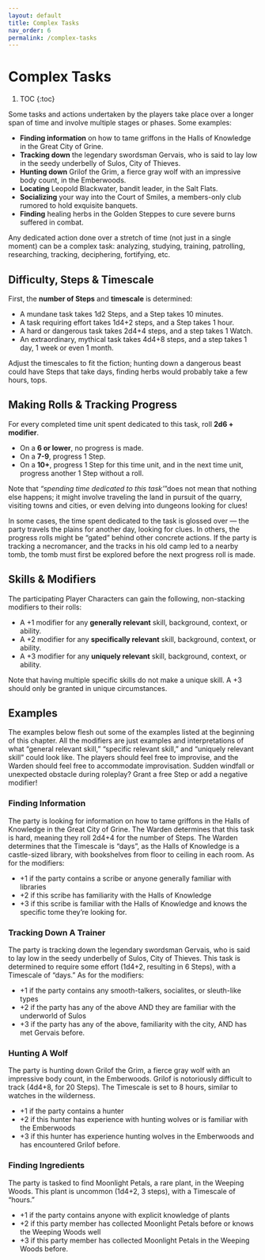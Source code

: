 ```yaml
---
layout: default
title: Complex Tasks
nav_order: 6
permalink: /complex-tasks
---
```

# Complex Tasks
1. TOC
{:toc}


Some tasks and actions undertaken by the players take place over a longer span of time and involve multiple stages or phases. Some examples:

- **Finding information** on how to tame griffons in the Halls of Knowledge in the Great City of Grine.
- **Tracking down** the legendary swordsman Gervais, who is said to lay low in the seedy underbelly of Sulos, City of Thieves.
- **Hunting down** Grilof the Grim, a fierce gray wolf with an impressive body count, in the Emberwoods.
- **Locating** Leopold Blackwater, bandit leader, in the Salt Flats.
- **Socializing** your way into the Court of Smiles, a members-only club rumored to hold exquisite banquets.
- **Finding** healing herbs in the Golden Steppes to cure severe burns suffered in combat.

Any dedicated action done over a stretch of time (not just in a single moment) can be a complex task: analyzing, studying, training, patrolling, researching, tracking, deciphering, fortifying, etc.

## Difficulty, Steps & Timescale

First, the **number of Steps** and **timescale** is determined:

- A mundane task takes 1d2 Steps, and a Step takes 10 minutes.
- A task requiring effort takes 1d4+2 steps, and a Step takes 1 hour.
- A hard or dangerous task takes 2d4+4 steps, and a step takes 1 Watch.
- An extraordinary, mythical task takes 4d4+8 steps, and a step takes 1 day, 1 week or even 1 month.

Adjust the timescales to fit the fiction; hunting down a dangerous beast could have Steps that take days, finding herbs would probably take a few hours, tops.

## Making Rolls & Tracking Progress

For every completed time unit spent dedicated to this task, roll **2d6 + modifier**.

- On a **6 or lower**, no progress is made.
- On a **7-9**, progress 1 Step.
- On a **10+**, progress 1 Step for this time unit, and in the next time unit, progress another 1 Step without a roll.

Note that *“spending time dedicated to this task’*”does not mean that nothing else happens; it might involve traveling the land in pursuit of the quarry, visiting towns and cities, or even delving into dungeons looking for clues!

In some cases, the time spent dedicated to the task is glossed over — the party travels the plains for another day, looking for clues. In others, the progress rolls might be “gated” behind other concrete actions. If the party is tracking a necromancer, and the tracks in his old camp led to a nearby tomb, the tomb must first be explored before the next progress roll is made.

## Skills & Modifiers

The participating Player Characters can gain the following, non-stacking modifiers to their rolls:

- A +1 modifier for any **generally relevant** skill, background, context, or ability.
- A +2 modifier for any **specifically relevant** skill, background, context, or ability.
- A +3 modifier for any **uniquely relevant** skill, background, context, or ability.

Note that having multiple specific skills do not make a unique skill. A +3 should only be granted in unique circumstances.

## Examples

The examples below flesh out some of the examples listed at the beginning of this chapter. All the modifiers are just examples and interpretations of what “general relevant skill,” “specific relevant skill,” and “uniquely relevant skill” could look like. The players should feel free to improvise, and the Warden should feel free to accommodate improvisation. Sudden windfall or unexpected obstacle during roleplay? Grant a free Step or add a negative modifier!

### Finding Information

The party is looking for information on how to tame griffons in the Halls of Knowledge in the Great City of Grine. The Warden determines that this task is hard, meaning they roll 2d4+4 for the number of Steps. The Warden determines that the Timescale is “days”, as the Halls of Knowledge is a castle-sized library, with bookshelves from floor to ceiling in each room. As for the modifiers:

- +1 if the party contains a scribe or anyone generally familiar with libraries
- +2 if this scribe has familiarity with the Halls of Knowledge
- +3 if this scribe is familiar with the Halls of Knowledge and knows the specific tome they’re looking for.

### Tracking Down A Trainer

The party is tracking down the legendary swordsman Gervais, who is said to lay low in the seedy underbelly of Sulos, City of Thieves. This task is determined to require some effort (1d4+2, resulting in 6 Steps), with a Timescale of “days.” As for the modifiers:

- +1 if the party contains any smooth-talkers, socialites, or sleuth-like types
- +2 if the party has any of the above AND they are familiar with the underworld of Sulos
- +3 if the party has any of the above, familiarity with the city, AND has met Gervais before.

### Hunting A Wolf

The party is hunting down Grilof the Grim, a fierce gray wolf with an impressive body count, in the Emberwoods. Grilof is notoriously difficult to track (4d4+8, for 20 Steps). The Timescale is set to 8 hours, similar to watches in the wilderness.

- +1 if the party contains a hunter
- +2 if this hunter has experience with hunting wolves or is familiar with the Emberwoods
- +3 if this hunter has experience hunting wolves in the Emberwoods and has encountered Grilof before.

### Finding Ingredients

The party is tasked to find Moonlight Petals, a rare plant, in the Weeping Woods. This plant is uncommon (1d4+2, 3 steps), with a Timescale of “hours.”

- +1 if the party contains anyone with explicit knowledge of plants
- +2 if this party member has collected Moonlight Petals before or knows the Weeping Woods well
- +3 if this party member has collected Moonlight Petals in the Weeping Woods before.

